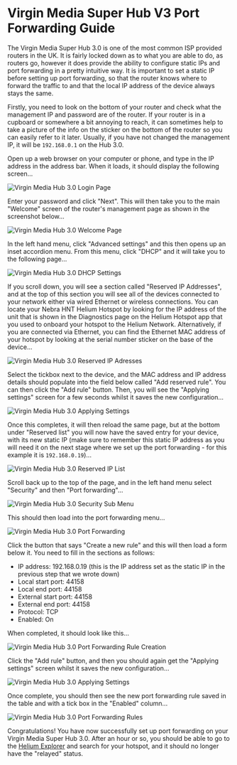 # Virgin Media Super Hub V3 Port Forwarding Guide

The Virgin Media Super Hub 3.0 is one of the most common ISP provided routers in the UK. It is fairly locked down as to what you are able to do, as routers go, however it does provide the ability to configure static IPs and port forwarding in a pretty intuitive way. It is important to set a static IP before setting up port forwarding, so that the router knows where to forward the traffic to and that the local IP address of the device always stays the same.

Firstly, you need to look on the bottom of your router and check what the management IP and password are of the router. If your router is in a cupboard or somewhere a bit annoying to reach, it can sometimes help to take a picture of the info on the sticker on the bottom of the router so you can easily refer to it later. Usually, if you have not changed the management IP, it will be `192.168.0.1` on the Hub 3.0.

Open up a web browser on your computer or phone, and type in the IP address in the address bar. When it loads, it should display the following screen...

![Virgin Media Hub 3.0 Login Page](https://raw.githubusercontent.com/NebraLtd/Helium-Guides/main/docs/media/screenshots/port-forwarding/vm-superhub-v3/vm-superhub-v3-01.png)

Enter your password and click "Next". This will then take you to the main "Welcome" screen of the router's management page as shown in the screenshot below...

![Virgin Media Hub 3.0 Welcome Page](https://raw.githubusercontent.com/NebraLtd/Helium-Guides/main/docs/media/screenshots/port-forwarding/vm-superhub-v3/vm-superhub-v3-02.png)

In the left hand menu, click "Advanced settings" and this then opens up an inset accordion menu. From this menu, click "DHCP" and it will take you to the following page...

![Virgin Media Hub 3.0 DHCP Settings](https://raw.githubusercontent.com/NebraLtd/Helium-Guides/main/docs/media/screenshots/port-forwarding/vm-superhub-v3/vm-superhub-v3-03.png)

If you scroll down, you will see a section called "Reserved IP Addresses", and at the top of this section you will see all of the devices connected to your network either via wired Ethernet or wireless connections. You can locate your Nebra HNT Helium Hotspot by looking for the IP address of the unit that is shown in the Diagnostics page on the Helium Hotspot app that you used to onboard your hotspot to the Helium Network. Alternatively, if you are connected via Ethernet, you can find the Ethernet MAC address of your hotspot by looking at the serial number sticker on the base of the device...

![Virgin Media Hub 3.0 Reserved IP Adresses](https://raw.githubusercontent.com/NebraLtd/Helium-Guides/main/docs/media/screenshots/port-forwarding/vm-superhub-v3/vm-superhub-v3-04.png)

Select the tickbox next to the device, and the MAC address and IP address details should populate into the field below called "Add reserved rule". You can then click the "Add rule" button. Then, you will see the "Applying settings" screen for a few seconds whilst it saves the new configuration...

![Virgin Media Hub 3.0 Applying Settings](https://raw.githubusercontent.com/NebraLtd/Helium-Guides/main/docs/media/screenshots/port-forwarding/vm-superhub-v3/vm-superhub-v3-05.png)

Once this completes, it will then reload the same page, but at the bottom under "Reserved list" you will now have the saved entry for your device, with its new static IP (make sure to remember this static IP address as you will need it on the next stage where we set up the port forwarding - for this example it is `192.168.0.19`)...

![Virgin Media Hub 3.0 Reserved IP List](https://raw.githubusercontent.com/NebraLtd/Helium-Guides/main/docs/media/screenshots/port-forwarding/vm-superhub-v3/vm-superhub-v3-06.png)

Scroll back up to the top of the page, and in the left hand menu select "Security" and then "Port forwarding"...

![Virgin Media Hub 3.0 Security Sub Menu](https://raw.githubusercontent.com/NebraLtd/Helium-Guides/main/docs/media/screenshots/port-forwarding/vm-superhub-v3/vm-superhub-v3-07.png)

This should then load into the port forwarding menu...

![Virgin Media Hub 3.0 Port Forwarding](https://raw.githubusercontent.com/NebraLtd/Helium-Guides/main/docs/media/screenshots/port-forwarding/vm-superhub-v3/vm-superhub-v3-08.png)

Click the button that says "Create a new rule" and this will then load a form below it. You need to fill in the sections as follows:

- IP address: 192.168.0.19 (this is the IP address set as the static IP in the previous step that we wrote down)
- Local start port: 44158
- Local end port: 44158
- External start port: 44158
- External end port: 44158
- Protocol: TCP
- Enabled: On

When completed, it should look like this...

![Virgin Media Hub 3.0 Port Forwarding Rule Creation](https://raw.githubusercontent.com/NebraLtd/Helium-Guides/main/docs/media/screenshots/port-forwarding/vm-superhub-v3/vm-superhub-v3-09.png)

Click the "Add rule" button, and then you should again get the "Applying settings" screen whilst it saves the new configuration...

![Virgin Media Hub 3.0 Applying Settings](https://raw.githubusercontent.com/NebraLtd/Helium-Guides/main/docs/media/screenshots/port-forwarding/vm-superhub-v3/vm-superhub-v3-05.png)

Once complete, you should then see the new port forwarding rule saved in the table and with a tick box in the "Enabled" column...

![Virgin Media Hub 3.0 Port Forwarding Rules](https://raw.githubusercontent.com/NebraLtd/Helium-Guides/main/docs/media/screenshots/port-forwarding/vm-superhub-v3/vm-superhub-v3-10.png)

Congratulations! You have now successfully set up port forwarding on your Virgin Media Super Hub 3.0. After an hour or so, you should be able to go to the [Helium Explorer](https://explorer.helium.com) and search for your hotspot, and it should no longer have the "relayed" status.
